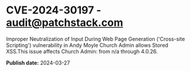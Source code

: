 # CVE-2024-30197 - audit@patchstack.com

Improper Neutralization of Input During Web Page Generation ('Cross-site Scripting') vulnerability in Andy Moyle Church Admin allows Stored XSS.This issue affects Church Admin: from n/a through 4.0.26.



**Publish date:** 2024-03-27

